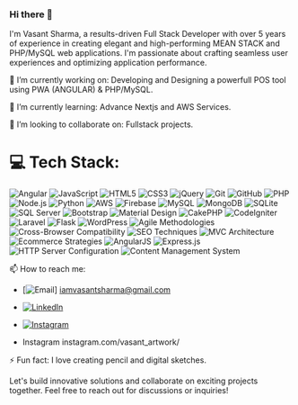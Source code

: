 ### Hi there 👋

I'm Vasant Sharma, a results-driven Full Stack Developer with over 5 years of experience in creating elegant and high-performing MEAN STACK and PHP/MySQL web applications. I'm passionate about crafting seamless user experiences and optimizing application performance.

🔭 I’m currently working on: 
Developing and Designing a powerfull POS tool using PWA (ANGULAR) & PHP/MySQL.

🌱 I’m currently learning: 
Advance Nextjs and AWS Services.

👯 I’m looking to collaborate on: 
Fullstack projects.

# 💻 Tech Stack:
![Angular](https://img.shields.io/badge/Angular-%23DD0031.svg?style=for-the-badge&logo=angular&logoColor=white) ![JavaScript](https://img.shields.io/badge/JavaScript-%23F7DF1E.svg?style=for-the-badge&logo=javascript&logoColor=black) ![HTML5](https://img.shields.io/badge/HTML5-%23E34F26.svg?style=for-the-badge&logo=html5&logoColor=white) ![CSS3](https://img.shields.io/badge/CSS3-%231572B6.svg?style=for-the-badge&logo=css3&logoColor=white) ![jQuery](https://img.shields.io/badge/jQuery-%230769AD.svg?style=for-the-badge&logo=jquery&logoColor=white)
![Git](https://img.shields.io/badge/Git-%23F05032.svg?style=for-the-badge&logo=git&logoColor=white) ![GitHub](https://img.shields.io/badge/GitHub-%23181717.svg?style=for-the-badge&logo=github&logoColor=white)
![PHP](https://img.shields.io/badge/PHP-%23777BB4.svg?style=for-the-badge&logo=php&logoColor=white) ![Node.js](https://img.shields.io/badge/Node.js-%2343853D.svg?style=for-the-badge&logo=node.js&logoColor=white) ![Python](https://img.shields.io/badge/Python-%233776AB.svg?style=for-the-badge&logo=python&logoColor=white)
![AWS](https://img.shields.io/badge/AWS-%23FF9900.svg?style=for-the-badge&logo=amazon-aws&logoColor=white) ![Firebase](https://img.shields.io/badge/Firebase-%23FFCA28.svg?style=for-the-badge&logo=firebase&logoColor=black)
![MySQL](https://img.shields.io/badge/MySQL-%234479A1.svg?style=for-the-badge&logo=mysql&logoColor=white) ![MongoDB](https://img.shields.io/badge/MongoDB-%234ea94b.svg?style=for-the-badge&logo=mongodb&logoColor=white) ![SQLite](https://img.shields.io/badge/SQLite-%23003B57.svg?style=for-the-badge&logo=sqlite&logoColor=white) ![SQL Server](https://img.shields.io/badge/SQL%20Server-%23CC2927.svg?style=for-the-badge&logo=microsoft-sql-server&logoColor=white)
![Bootstrap](https://img.shields.io/badge/Bootstrap-%23563D7C.svg?style=for-the-badge&logo=bootstrap&logoColor=white) ![Material Design](https://img.shields.io/badge/Material%20Design-%230076BE.svg?style=for-the-badge&logo=material-design&logoColor=white) ![CakePHP](https://img.shields.io/badge/CakePHP-%23D33C43.svg?style=for-the-badge&logo=cakephp&logoColor=white) ![CodeIgniter](https://img.shields.io/badge/CodeIgniter-%23EF4223.svg?style=for-the-badge&logo=codeigniter&logoColor=white) ![Laravel](https://img.shields.io/badge/Laravel-%23FF2D20.svg?style=for-the-badge&logo=laravel&logoColor=white) ![Flask](https://img.shields.io/badge/Flask-%23000000.svg?style=for-the-badge&logo=flask&logoColor=white) ![WordPress](https://img.shields.io/badge/WordPress-%2321759B.svg?style=for-the-badge&logo=wordpress&logoColor=white)
![Agile Methodologies](https://img.shields.io/badge/Agile%20Methodologies-%23172B4D.svg?style=for-the-badge&logo=agile-methodologies&logoColor=white) ![Cross-Browser Compatibility](https://img.shields.io/badge/Cross-Browser%20Compatibility-%234A86B1.svg?style=for-the-badge&logo=cross-browser-compatibility&logoColor=white) ![SEO Techniques](https://img.shields.io/badge/SEO%20Techniques-%2346A2F1.svg?style=for-the-badge&logo=seo-techniques&logoColor=white) ![MVC Architecture](https://img.shields.io/badge/MVC%20Architecture-%23684195.svg?style=for-the-badge&logo=mvc-architecture&logoColor=white) ![Ecommerce Strategies](https://img.shields.io/badge/Ecommerce%20Strategies-%23FF7E0E.svg?style=for-the-badge&logo=ecommerce-strategies&logoColor=white) ![AngularJS](https://img.shields.io/badge/AngularJS-%23E23237.svg?style=for-the-badge&logo=angularjs&logoColor=white) ![Express.js](https://img.shields.io/badge/Express.js-%23404d59.svg?style=for-the-badge&logo=express&logoColor=%2361DAFB) ![HTTP Server Configuration](https://img.shields.io/badge/HTTP%20Server%20Configuration-%23000000.svg?style=for-the-badge&logo=http-server-configuration&logoColor=white) ![Content Management System](https://img.shields.io/badge/Content%20Management%20System-%232E7F3E.svg?style=for-the-badge&logo=content-management-system&logoColor=white)


📫 How to reach me: 
- [![Email](https://img.shields.io/badge/LinkedIn-%230077B5.svg?logo=Envelope&logoColor=white)] iamvasantsharma@gmail.com
- [![LinkedIn](https://img.shields.io/badge/LinkedIn-%230077B5.svg?logo=LinkedIn&logoColor=white)](https://linkedin.com/in/vasantsharma)
- [![Instagram](https://img.shields.io/badge/Instagram-%23E4405F.svg?logo=Instagram&logoColor=white)](https://instagram.com/vasant_artwork)

- Instagram instagram.com/vasant_artwork/

⚡ Fun fact: 
I love creating pencil and digital sketches.

Let's build innovative solutions and collaborate on exciting projects together. Feel free to reach out for discussions or inquiries!
